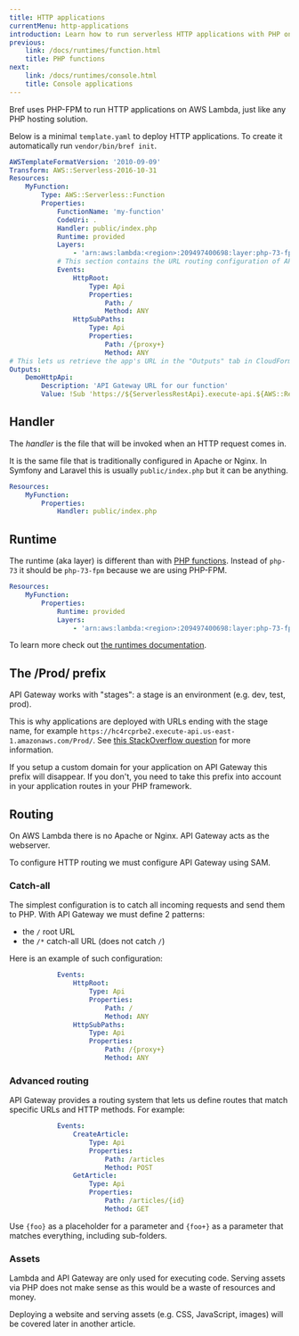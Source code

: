 ```yaml
---
title: HTTP applications
currentMenu: http-applications
introduction: Learn how to run serverless HTTP applications with PHP on AWS Lambda using Bref.
previous:
    link: /docs/runtimes/function.html
    title: PHP functions
next:
    link: /docs/runtimes/console.html
    title: Console applications
---
```


Bref uses PHP-FPM to run HTTP applications on AWS Lambda, just like any PHP hosting solution.

Below is a minimal `template.yaml` to deploy HTTP applications. To create it automatically run `vendor/bin/bref init`.

```yaml
AWSTemplateFormatVersion: '2010-09-09'
Transform: AWS::Serverless-2016-10-31
Resources:
    MyFunction:
        Type: AWS::Serverless::Function
        Properties:
            FunctionName: 'my-function'
            CodeUri: .
            Handler: public/index.php
            Runtime: provided
            Layers:
                - 'arn:aws:lambda:<region>:209497400698:layer:php-73-fpm:<version>'
            # This section contains the URL routing configuration of API Gateway
            Events:
                HttpRoot:
                    Type: Api
                    Properties:
                        Path: /
                        Method: ANY
                HttpSubPaths:
                    Type: Api
                    Properties:
                        Path: /{proxy+}
                        Method: ANY
# This lets us retrieve the app's URL in the "Outputs" tab in CloudFormation
Outputs:
    DemoHttpApi:
        Description: 'API Gateway URL for our function'
        Value: !Sub 'https://${ServerlessRestApi}.execute-api.${AWS::Region}.amazonaws.com/Prod/'
```

## Handler

The *handler* is the file that will be invoked when an HTTP request comes in.

It is the same file that is traditionally configured in Apache or Nginx. In Symfony and Laravel this is usually `public/index.php` but it can be anything.

```yaml
Resources:
    MyFunction:
        Properties:
            Handler: public/index.php
```

## Runtime

The runtime (aka layer) is different than with [PHP functions](function.md). Instead of `php-73` it should be `php-73-fpm` because we are using PHP-FPM.

```yaml
Resources:
    MyFunction:
        Properties:
            Runtime: provided
            Layers:
                - 'arn:aws:lambda:<region>:209497400698:layer:php-73-fpm:<version>'
```

To learn more check out [the runtimes documentation](/docs/runtimes/README.md).

## The /Prod/ prefix

API Gateway works with "stages": a stage is an environment (e.g. dev, test, prod).

This is why applications are deployed with URLs ending with the stage name, for example `https://hc4rcprbe2.execute-api.us-east-1.amazonaws.com/Prod/`. See [this StackOverflow question](https://stackoverflow.com/questions/46857335/how-to-remove-stage-from-urls-for-aws-lambda-functions-serverless-framework) for more information.

If you setup a custom domain for your application on API Gateway this prefix will disappear. If you don't, you need to take this prefix into account in your application routes in your PHP framework.

## Routing

On AWS Lambda there is no Apache or Nginx. API Gateway acts as the webserver.

To configure HTTP routing we must configure API Gateway using SAM.

### Catch-all

The simplest configuration is to catch all incoming requests and send them to PHP. With API Gateway we must define 2 patterns:

- the `/` root URL
- the `/*` catch-all URL (does not catch `/`)

Here is an example of such configuration:

```yaml
            Events:
                HttpRoot:
                    Type: Api
                    Properties:
                        Path: /
                        Method: ANY
                HttpSubPaths:
                    Type: Api
                    Properties:
                        Path: /{proxy+}
                        Method: ANY
```

### Advanced routing

API Gateway provides a routing system that lets us define routes that match specific URLs and HTTP methods. For example:

```yaml
            Events:
                CreateArticle:
                    Type: Api
                    Properties:
                        Path: /articles
                        Method: POST
                GetArticle:
                    Type: Api
                    Properties:
                        Path: /articles/{id}
                        Method: GET
```

Use `{foo}` as a placeholder for a parameter and `{foo+}` as a parameter that matches everything, including sub-folders.

### Assets

Lambda and API Gateway are only used for executing code. Serving assets via PHP does not make sense as this would be a waste of resources and money.

Deploying a website and serving assets (e.g. CSS, JavaScript, images) will be covered later in another article.
